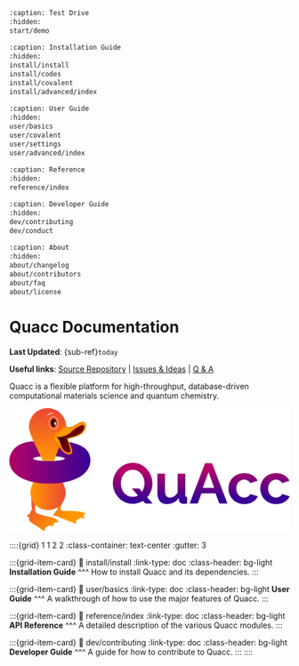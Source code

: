```{toctree}
:caption: Test Drive
:hidden:
start/demo
```

```{toctree}
:caption: Installation Guide
:hidden:
install/install
install/codes
install/covalent
install/advanced/index
```

```{toctree}
:caption: User Guide
:hidden:
user/basics
user/covalent
user/settings
user/advanced/index
```

```{toctree}
:caption: Reference
:hidden:
reference/index
```

```{toctree}
:caption: Developer Guide
:hidden:
dev/contributing
dev/conduct
```

```{toctree}
:caption: About
:hidden:
about/changelog
about/contributors
about/faq
about/license
```

# Quacc Documentation

**Last Updated**: {sub-ref}`today`

**Useful links**:
[Source Repository](https://github.com/arosen93/quacc) |
[Issues & Ideas](https://github.com/arosen93/quacc/issues) |
[Q & A](https://github.com/arosen93/quacc/discussions)

Quacc is a flexible platform for high-throughput, database-driven computational materials science and quantum chemistry.

![Quacc logo](_static/quacc_logo_wide.svg)

::::{grid} 1 1 2 2
:class-container: text-center
:gutter: 3

:::{grid-item-card}
:link: install/install
:link-type: doc
:class-header: bg-light
**Installation Guide**
^^^
How to install Quacc and its dependencies.
:::

:::{grid-item-card}
:link: user/basics
:link-type: doc
:class-header: bg-light
**User Guide**
^^^
A walkthrough of how to use the major features of Quacc.
:::

:::{grid-item-card}
:link: reference/index
:link-type: doc
:class-header: bg-light
**API Reference**
^^^
A detailed description of the various Quacc modules.
:::

:::{grid-item-card}
:link: dev/contributing
:link-type: doc
:class-header: bg-light
**Developer Guide**
^^^
A guide for how to contribute to Quacc.
:::
::::
